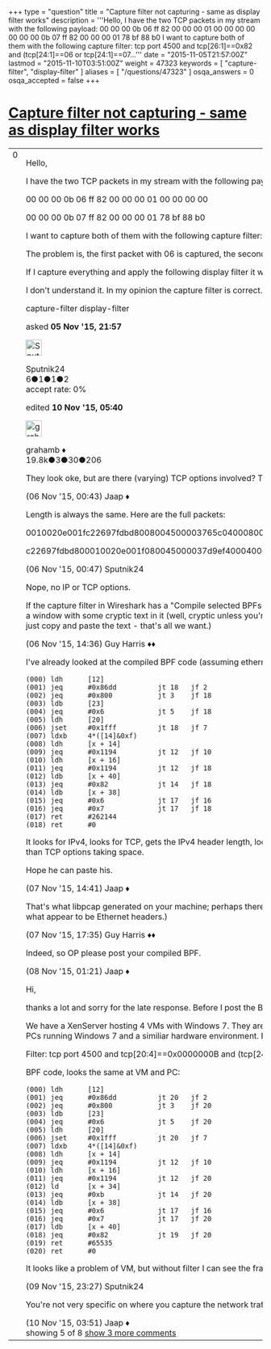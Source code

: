 +++
type = "question"
title = "Capture filter not capturing - same as display filter works"
description = '''Hello, I have the two TCP packets in my stream with the following payload: 00 00 00 0b 06 ff 82 00 00 00 01 00 00 00 00 00 00 00 0b 07 ff 82 00 00 00 01 78 bf 88 b0 I want to capture both of them with the following capture filter: tcp port 4500 and tcp[26:1]==0x82 and (tcp[24:1]==06 or tcp[24:1]==07...'''
date = "2015-11-05T21:57:00Z"
lastmod = "2015-11-10T03:51:00Z"
weight = 47323
keywords = [ "capture-filter", "display-filter" ]
aliases = [ "/questions/47323" ]
osqa_answers = 0
osqa_accepted = false
+++

<div class="headNormal">

# [Capture filter not capturing - same as display filter works](/questions/47323/capture-filter-not-capturing-same-as-display-filter-works)

</div>

<div id="main-body">

<div id="askform">

<table id="question-table" style="width:100%;"><colgroup><col style="width: 50%" /><col style="width: 50%" /></colgroup><tbody><tr class="odd"><td style="width: 30px; vertical-align: top"><div class="vote-buttons"><span id="post-47323-upvote" class="ajax-command post-vote up" rel="nofollow" title="I like this post (click again to cancel)"> </span><div id="post-47323-score" class="post-score" title="current number of votes">0</div><span id="post-47323-downvote" class="ajax-command post-vote down" rel="nofollow" title="I dont like this post (click again to cancel)"> </span> <span id="favorite-mark" class="ajax-command favorite-mark" rel="nofollow" title="mark/unmark this question as favorite (click again to cancel)"> </span><div id="favorite-count" class="favorite-count"></div></div></td><td><div id="item-right"><div class="question-body"><p>Hello,</p><p>I have the two TCP packets in my stream with the following payload:</p><p>00 00 00 0b 06 ff 82 00 00 00 01 00 00 00 00</p><p>00 00 00 0b 07 ff 82 00 00 00 01 78 bf 88 b0</p><p>I want to capture both of them with the following capture filter: tcp port 4500 and tcp[26:1]==0x82 and (tcp[24:1]==06 or tcp[24:1]==07)</p><p>The problem is, the first packet with 06 is captured, the second is not.</p><p>If I capture everything and apply the following display filter it works: tcp.port==4500 &amp;&amp; tcp[26:1]==0x82 &amp;&amp; (tcp[24]==06 || tcp[24]==07)</p><p>I don't understand it. In my opinion the capture filter is correct. I'm running the current version of wireshark and winpcap</p></div><div id="question-tags" class="tags-container tags"><span class="post-tag tag-link-capture-filter" rel="tag" title="see questions tagged &#39;capture-filter&#39;">capture-filter</span> <span class="post-tag tag-link-display-filter" rel="tag" title="see questions tagged &#39;display-filter&#39;">display-filter</span></div><div id="question-controls" class="post-controls"></div><div class="post-update-info-container"><div class="post-update-info post-update-info-user"><p>asked <strong>05 Nov '15, 21:57</strong></p><img src="https://secure.gravatar.com/avatar/1980571959547796b06e97e252056436?s=32&amp;d=identicon&amp;r=g" class="gravatar" width="32" height="32" alt="Sputnik24&#39;s gravatar image" /><p><span>Sputnik24</span><br />
<span class="score" title="6 reputation points">6</span><span title="1 badges"><span class="badge1">●</span><span class="badgecount">1</span></span><span title="1 badges"><span class="silver">●</span><span class="badgecount">1</span></span><span title="2 badges"><span class="bronze">●</span><span class="badgecount">2</span></span><br />
<span class="accept_rate" title="Rate of the user&#39;s accepted answers">accept rate:</span> <span title="Sputnik24 has no accepted answers">0%</span></p></div><div class="post-update-info post-update-info-edited"><p><span> edited <strong>10 Nov '15, 05:40</strong> </span></p><img src="https://secure.gravatar.com/avatar/d2a7e24ca66604c749c7c88c1da8ff78?s=32&amp;d=identicon&amp;r=g" class="gravatar" width="32" height="32" alt="grahamb&#39;s gravatar image" /><p><span>grahamb ♦</span><br />
<span class="score" title="19834 reputation points"><span>19.8k</span></span><span title="3 badges"><span class="badge1">●</span><span class="badgecount">3</span></span><span title="30 badges"><span class="silver">●</span><span class="badgecount">30</span></span><span title="206 badges"><span class="bronze">●</span><span class="badgecount">206</span></span></p></div></div><div id="comments-container-47323" class="comments-container"><span id="47324"></span><div id="comment-47324" class="comment"><div id="post-47324-score" class="comment-score"></div><div class="comment-text"><p>They look oke, but are there (varying) TCP options involved? The index into TCP doesn't necessarily land you on your payload bytes then.</p></div><div id="comment-47324-info" class="comment-info"><span class="comment-age">(06 Nov '15, 00:43)</span> <span class="comment-user userinfo">Jaap ♦</span></div></div><span id="47325"></span><div id="comment-47325" class="comment"><div id="post-47325-score" class="comment-score"></div><div class="comment-text"><p>Length is always the same. Here are the full packets:</p><p>0010020e001fc22697fdbd8008004500003765c040008006f1cea9fe500aa9feff2ac0791194cfc8cac3ea530c4850183ff3df5700000000000b06ff820000000100000000</p><p>c22697fdbd800010020e001f080045000037d9ef40004006bd9fa9feff2aa9fe500a1194c079ea530c48cfc8cad250180b58a2e200000000000b07ff820000000178bf88b0</p></div><div id="comment-47325-info" class="comment-info"><span class="comment-age">(06 Nov '15, 00:47)</span> <span class="comment-user userinfo">Sputnik24</span></div></div><span id="47351"></span><div id="comment-47351" class="comment"><div id="post-47351-score" class="comment-score"></div><div class="comment-text"><p>Nope, no IP or TCP options.</p><p>If the capture filter in Wireshark has a "Compile selected BPFs" or "Compile BPFs" button next to it, if you click on that button when your capture filter is typed in, it should pop up a window with some cryptic text in it (well, cryptic unless you're a BPF geek). Please copy the text from that window and paste it in a comment. (Please don't post a screenshot, just copy and paste the text - that's all we want.)</p></div><div id="comment-47351-info" class="comment-info"><span class="comment-age">(06 Nov '15, 14:36)</span> <span class="comment-user userinfo">Guy Harris ♦♦</span></div></div><span id="47361"></span><div id="comment-47361" class="comment"><div id="post-47361-score" class="comment-score"></div><div class="comment-text"><p>I've already looked at the compiled BPF code (assuming ethernet), and if you read assembly language it's not that hard to follow ;)</p><pre><code>(000) ldh      [12]
(001) jeq      #0x86dd          jt 18   jf 2
(002) jeq      #0x800           jt 3    jf 18
(003) ldb      [23]
(004) jeq      #0x6             jt 5    jf 18
(005) ldh      [20]
(006) jset     #0x1fff          jt 18   jf 7
(007) ldxb     4*([14]&amp;0xf)
(008) ldh      [x + 14]
(009) jeq      #0x1194          jt 12   jf 10
(010) ldh      [x + 16]
(011) jeq      #0x1194          jt 12   jf 18
(012) ldb      [x + 40]
(013) jeq      #0x82            jt 14   jf 18
(014) ldb      [x + 38]
(015) jeq      #0x6             jt 17   jf 16
(016) jeq      #0x7             jt 17   jf 18
(017) ret      #262144
(018) ret      #0</code></pre><p>It looks for IPv4, looks for TCP, gets the IPv4 header length, looks for source or destination port 4500, then looks for the respective databytes. Couldn't see a flaw in that, other than TCP options taking space.</p><p>Hope he can paste his.</p></div><div id="comment-47361-info" class="comment-info"><span class="comment-age">(07 Nov '15, 14:41)</span> <span class="comment-user userinfo">Jaap ♦</span></div></div><span id="47362"></span><div id="comment-47362" class="comment"><div id="post-47362-score" class="comment-score"></div><div class="comment-text"><p>That's what libpcap generated on your machine; perhaps there's a code generator bug in the libpcap/WInPcap on the original poster's machine. (And, yes, both packets have what appear to be Ethernet headers.)</p></div><div id="comment-47362-info" class="comment-info"><span class="comment-age">(07 Nov '15, 17:35)</span> <span class="comment-user userinfo">Guy Harris ♦♦</span></div></div><span id="47365"></span><div id="comment-47365" class="comment not_top_scorer"><div id="post-47365-score" class="comment-score"></div><div class="comment-text"><p>Indeed, so OP please post your compiled BPF.</p></div><div id="comment-47365-info" class="comment-info"><span class="comment-age">(08 Nov '15, 01:21)</span> <span class="comment-user userinfo">Jaap ♦</span></div></div><span id="47449"></span><div id="comment-47449" class="comment not_top_scorer"><div id="post-47449-score" class="comment-score"></div><div class="comment-text"><p>Hi,</p><p>thanks a lot and sorry for the late response. Before I post the BPF code here some new infos:</p><p>We have a XenServer hosting 4 VMs with Windows 7. They are using virtual NICs linked to real NICs of the Server. The described error exists there. We have additionally single PCs running Windows 7 and a similiar hardware environment. Here, the capture filter works.</p><p>Filter: tcp port 4500 and tcp[20:4]==0x0000000B and (tcp[24:1]==06 or tcp[24:1]==07) and tcp[26:1]==0x82</p><p>BPF code, looks the same at VM and PC:</p><pre><code>(000) ldh      [12]
(001) jeq      #0x86dd          jt 20   jf 2
(002) jeq      #0x800           jt 3    jf 20
(003) ldb      [23]
(004) jeq      #0x6             jt 5    jf 20
(005) ldh      [20]
(006) jset     #0x1fff          jt 20   jf 7
(007) ldxb     4*([14]&amp;0xf)
(008) ldh      [x + 14]
(009) jeq      #0x1194          jt 12   jf 10
(010) ldh      [x + 16]
(011) jeq      #0x1194          jt 12   jf 20
(012) ld       [x + 34]
(013) jeq      #0xb             jt 14   jf 20
(014) ldb      [x + 38]
(015) jeq      #0x6             jt 17   jf 16
(016) jeq      #0x7             jt 17   jf 20
(017) ldb      [x + 40]
(018) jeq      #0x82            jt 19   jf 20
(019) ret      #65535
(020) ret      #0</code></pre><p>It looks like a problem of VM, but without filter I can see the frame. Why doesn't Wireshark capture it at the VM? Weird.</p></div><div id="comment-47449-info" class="comment-info"><span class="comment-age">(09 Nov '15, 23:27)</span> <span class="comment-user userinfo">Sputnik24</span></div></div><span id="47463"></span><div id="comment-47463" class="comment not_top_scorer"><div id="post-47463-score" class="comment-score"></div><div class="comment-text"><p>You're not very specific on where you capture the network traffic: In the Win7 guest, in the Xen host on the VIF, on the PIF, or on a bridge maybe?</p></div><div id="comment-47463-info" class="comment-info"><span class="comment-age">(10 Nov '15, 03:51)</span> <span class="comment-user userinfo">Jaap ♦</span></div></div></div><div id="comment-tools-47323" class="comment-tools"><span class="comments-showing"> showing 5 of 8 </span> <a href="#" class="show-all-comments-link">show 3 more comments</a></div><div class="clear"></div><div id="comment-47323-form-container" class="comment-form-container"></div><div class="clear"></div></div></td></tr></tbody></table>

</div>

</div>

